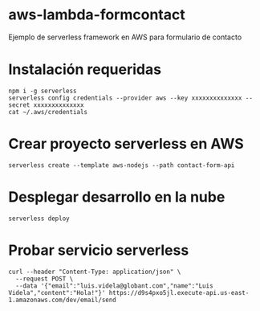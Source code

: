 # aws-lambda-formcontact
Ejemplo de serverless framework en AWS para formulario de contacto

# Instalación requeridas

```
npm i -g serverless
serverless config credentials --provider aws --key xxxxxxxxxxxxxx --secret xxxxxxxxxxxxxx
cat ~/.aws/credentials
```

# Crear proyecto serverless en AWS

```
serverless create --template aws-nodejs --path contact-form-api
```

# Desplegar desarrollo en la nube

```
serverless deploy
```

# Probar servicio serverless

```
curl --header "Content-Type: application/json" \
  --request POST \
  --data '{"email":"luis.videla@globant.com","name":"Luis Videla","content":"Hola!"}' https://d9s4pxo5jl.execute-api.us-east-1.amazonaws.com/dev/email/send
```
